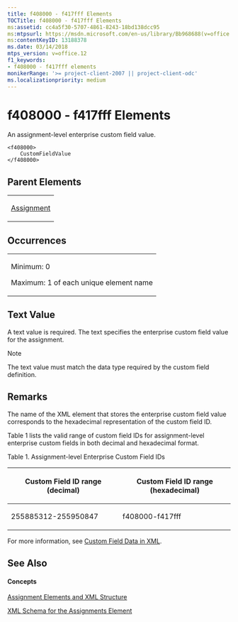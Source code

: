 ```yaml
---
title: f408000 - f417fff Elements
TOCTitle: f408000 - f417fff Elements
ms:assetid: cc4a5f30-5707-4861-8243-18bd138dcc95
ms:mtpsurl: https://msdn.microsoft.com/en-us/library/Bb968688(v=office.12)
ms:contentKeyID: 13188378
ms.date: 03/14/2018
mtps_version: v=office.12
f1_keywords:
- f408000 - f417fff elements
monikerRange: '>= project-client-2007 || project-client-odc'
ms.localizationpriority: medium
---
```


# f408000 - f417fff Elements




An assignment-level enterprise custom field value.

    <f408000>
        CustomFieldValue
    </f408000>

## Parent Elements

<table>
<colgroup>
<col style="width: 100%" />
</colgroup>
<tbody>
<tr class="odd">
<td><p><a href="assignment-element.md">Assignment</a></p></td>
</tr>
</tbody>
</table>

## Occurrences

<table>
<colgroup>
<col style="width: 100%" />
</colgroup>
<tbody>
<tr class="odd">
<td><p>Minimum: 0</p>
<p>Maximum: 1 of each unique element name</p></td>
</tr>
</tbody>
</table>

## Text Value

A text value is required. The text specifies the enterprise custom field value for the assignment.


> [!NOTE]
> The text value must match the data type required by the custom field definition.


## Remarks

The name of the XML element that stores the enterprise custom field value corresponds to the hexadecimal representation of the custom field ID.

Table 1 lists the valid range of custom field IDs for assignment-level enterprise custom fields in both decimal and hexadecimal format.

Table 1. Assignment-level Enterprise Custom Field IDs

<table>
<colgroup>
<col style="width: 50%" />
<col style="width: 50%" />
</colgroup>
<thead>
<tr class="header">
<th><p>Custom Field ID range (decimal)</p></th>
<th><p>Custom Field ID range (hexadecimal)</p></th>
</tr>
</thead>
<tbody>
<tr class="odd">
<td><p>255885312-255950847</p></td>
<td><p>f408000-f417fff</p></td>
</tr>
</tbody>
</table>

For more information, see [Custom Field Data in XML](custom-field-data-in-xml.md).

## See Also

#### Concepts

[Assignment Elements and XML Structure](assignment-elements-and-xml-structure.md)

[XML Schema for the Assignments Element](xml-schema-for-the-assignments-element.md)

